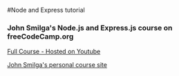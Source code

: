 #Node and Express tutorial

### John Smilga's Node.js and Express.js course on freeCodeCamp.org

[Full Course - Hosted on Youtube](https://www.youtube.com/watch?v=Oe421EPjeBE)

[John Smilga's personal course site](https://www.johnsmilga.com/)
